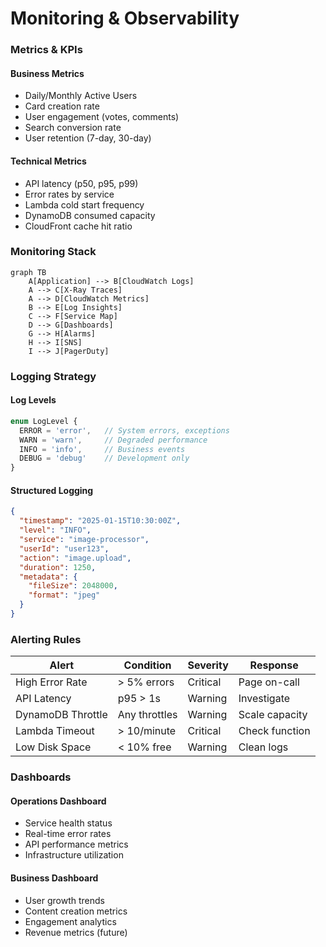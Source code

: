 # Monitoring & Observability

### Metrics & KPIs

#### Business Metrics
- Daily/Monthly Active Users
- Card creation rate
- User engagement (votes, comments)
- Search conversion rate
- User retention (7-day, 30-day)

#### Technical Metrics
- API latency (p50, p95, p99)
- Error rates by service
- Lambda cold start frequency
- DynamoDB consumed capacity
- CloudFront cache hit ratio

### Monitoring Stack

```mermaid
graph TB
    A[Application] --> B[CloudWatch Logs]
    A --> C[X-Ray Traces]
    A --> D[CloudWatch Metrics]
    B --> E[Log Insights]
    C --> F[Service Map]
    D --> G[Dashboards]
    G --> H[Alarms]
    H --> I[SNS]
    I --> J[PagerDuty]
```

### Logging Strategy

#### Log Levels
```typescript
enum LogLevel {
  ERROR = 'error',   // System errors, exceptions
  WARN = 'warn',     // Degraded performance
  INFO = 'info',     // Business events
  DEBUG = 'debug'    // Development only
}
```

#### Structured Logging
```json
{
  "timestamp": "2025-01-15T10:30:00Z",
  "level": "INFO",
  "service": "image-processor",
  "userId": "user123",
  "action": "image.upload",
  "duration": 1250,
  "metadata": {
    "fileSize": 2048000,
    "format": "jpeg"
  }
}
```

### Alerting Rules

| Alert | Condition | Severity | Response |
|-------|-----------|----------|----------|
| High Error Rate | > 5% errors | Critical | Page on-call |
| API Latency | p95 > 1s | Warning | Investigate |
| DynamoDB Throttle | Any throttles | Warning | Scale capacity |
| Lambda Timeout | > 10/minute | Critical | Check function |
| Low Disk Space | < 10% free | Warning | Clean logs |

### Dashboards

#### Operations Dashboard
- Service health status
- Real-time error rates
- API performance metrics
- Infrastructure utilization

#### Business Dashboard
- User growth trends
- Content creation metrics
- Engagement analytics
- Revenue metrics (future)
